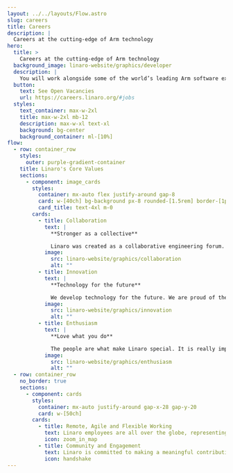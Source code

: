 ```yaml
---
layout: ../../layouts/Flow.astro
slug: careers
title: Careers
description: |
  Careers at the cutting-edge of Arm technology
hero:
  title: >
    Careers at the cutting-edge of Arm technology
  background_image: linaro-website/graphics/developer
  description: |
    You will work alongside some of the world’s leading Arm software experts, working on new technologies across the entire industry. We bring industry leading companies and open source communities together to develop software on Arm-based technology. Our work advances the Arm ecosystem as a whole, enabling new markets on Arm Architecture. Ready to develop technology for the future? Check out our positions below:
  button:
    text: See Open Vacancies
    url: https://careers.linaro.org/#jobs
  styles:
    text_container: max-w-2xl
    title: max-w-2xl mb-12
    description: max-w-xl text-xl
    background: bg-center
    background_container: ml-[10%]
flow:
  - row: container_row
    styles:
      outer: purple-gradient-container
    title: Linaro's Core Values
    sections:
      - component: image_cards
        styles:
          container: mx-auto flex justify-around gap-8
          card: w-[40ch] bg-background px-8 rounded-[1.5rem] border-[1px] border-grey
          card_title: text-4xl m-0
        cards:
          - title: Collaboration
            text: |
              **Stronger as a collective**

              Linaro was created as a collaborative engineering forum. We believe that collaboration is key to driving innovation which benefits the greater good.
            image:
              src: linaro-website/graphics/collaboration
              alt: ""
          - title: Innovation
            text: |
              **Technology for the future**

              We develop technology for the future. We are proud of the role we play in enabling new markets on Arm architecture, technology which benefits the lives of so many.
            image:
              src: linaro-website/graphics/innovation
              alt: ""
          - title: Enthusiasm
            text: |
              **Love what you do**

              The people are what make Linaro special. It is really important to us that our employees feel motivated in their roles and enjoy a good work/life balance.
            image:
              src: linaro-website/graphics/enthusiasm
              alt: ""
  - row: container_row
    no_border: true
    sections:
      - component: cards
        styles:
          container: mx-auto justify-around gap-x-28 gap-y-20
          card: w-[50ch]
        cards:
          - title: Remote, Agile and Flexible Working
            text: Linaro employees are all over the globe, representing 26 countries. 90% of our staff work from home and we do also offer remote, agile and flexible working for our office-based employees. We believe flexible working promotes a better work life balance - greater ability to focus with fewer distractions, more time for family and friends, cost and time savings and as a result, higher levels of motivation. The fact that the majority of our employees work from home also allows us to maintain a smaller carbon footprint.
            icon: zoom_in_map
          - title: Community and Engagement
            text: Linaro is committed to making a meaningful contribution to the communities where we work and live. As part of our corporate social responsibility, we have therefore implemented two paid voluntary days per year for each staff member to go and volunteer in his or her local area. We feel this improves employees’ engagement and well-being, helps to develop individuals’ soft skills and allow employees to feel they are giving something back to the community.
            icon: handshake
---
```

